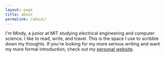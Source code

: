 ```yaml
---
layout: page
title: about
permalink: /about/
---
```


I'm Mindy, a junior at MIT studying electrical engineering and computer science. I like to read, write, and travel. This is the space I use to scribble down my thoughts. If you're looking for my more serious writing and want my more formal introduction, check out my <a href="https://www.mindylong.me">personal website</a>.